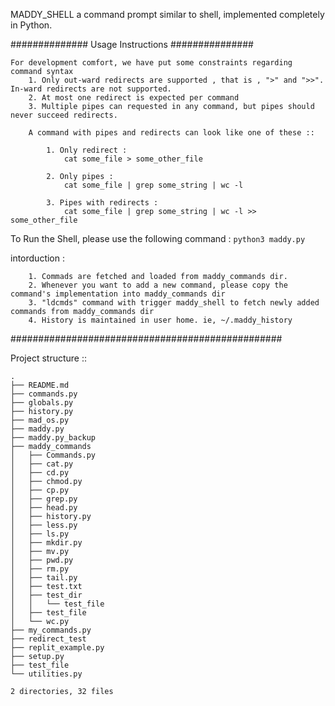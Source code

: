 
MADDY_SHELL
a command prompt similar to shell,  implemented completely in Python.

############## Usage Instructions ###############
```
For development comfort, we have put some constraints regarding command syntax
    1. Only out-ward redirects are supported , that is , ">" and ">>". In-ward redirects are not supported.
    2. At most one redirect is expected per command
    3. Multiple pipes can requested in any command, but pipes should never succeed redirects.

    A command with pipes and redirects can look like one of these ::

        1. Only redirect :
            cat some_file > some_other_file

        2. Only pipes :
            cat some_file | grep some_string | wc -l

        3. Pipes with redirects :
            cat some_file | grep some_string | wc -l >> some_other_file
```
To Run the Shell, please use the following command :
    ```
        python3 maddy.py
    ```

intorduction :
```
    1. Commads are fetched and loaded from maddy_commands dir.
    2. Whenever you want to add a new command, please copy the command's implementation into maddy_commands dir 
    3. "ldcmds" command with trigger maddy_shell to fetch newly added commands from maddy_commands dir
    4. History is maintained in user home. ie, ~/.maddy_history
```
#################################################

Project structure :: 
```
.
├── README.md
├── commands.py
├── globals.py
├── history.py
├── mad_os.py
├── maddy.py
├── maddy.py_backup
├── maddy_commands
│   ├── Commands.py
│   ├── cat.py
│   ├── cd.py
│   ├── chmod.py
│   ├── cp.py
│   ├── grep.py
│   ├── head.py
│   ├── history.py
│   ├── less.py
│   ├── ls.py
│   ├── mkdir.py
│   ├── mv.py
│   ├── pwd.py
│   ├── rm.py
│   ├── tail.py
│   ├── test.txt
│   ├── test_dir
│   │   └── test_file
│   ├── test_file
│   └── wc.py
├── my_commands.py
├── redirect_test
├── replit_example.py
├── setup.py
├── test_file
└── utilities.py

2 directories, 32 files
```
